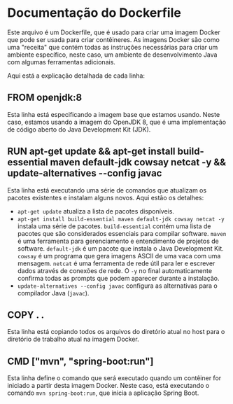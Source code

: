# Documentação do Dockerfile

Este arquivo é um Dockerfile, que é usado para criar uma imagem Docker que pode ser usada para criar contêineres. As imagens Docker são como uma "receita" que contém todas as instruções necessárias para criar um ambiente específico, neste caso, um ambiente de desenvolvimento Java com algumas ferramentas adicionais.

Aqui está a explicação detalhada de cada linha:

## FROM openjdk:8
Esta linha está especificando a imagem base que estamos usando. Neste caso, estamos usando a imagem do OpenJDK 8, que é uma implementação de código aberto do Java Development Kit (JDK).

## RUN apt-get update && apt-get install build-essential maven default-jdk cowsay netcat -y && update-alternatives --config javac
Esta linha está executando uma série de comandos que atualizam os pacotes existentes e instalam alguns novos. Aqui estão os detalhes:

- `apt-get update` atualiza a lista de pacotes disponíveis.
- `apt-get install build-essential maven default-jdk cowsay netcat -y` instala uma série de pacotes. `build-essential` contém uma lista de pacotes que são considerados essenciais para compilar software. `maven` é uma ferramenta para gerenciamento e entendimento de projetos de software. `default-jdk` é um pacote que instala o Java Development Kit. `cowsay` é um programa que gera imagens ASCII de uma vaca com uma mensagem. `netcat` é uma ferramenta de rede útil para ler e escrever dados através de conexões de rede. O `-y` no final automaticamente confirma todas as prompts que podem aparecer durante a instalação.
- `update-alternatives --config javac` configura as alternativas para o compilador Java (`javac`).

## COPY . .
Esta linha está copiando todos os arquivos do diretório atual no host para o diretório de trabalho atual na imagem Docker.

## CMD ["mvn", "spring-boot:run"]
Esta linha define o comando que será executado quando um contêiner for iniciado a partir desta imagem Docker. Neste caso, está executando o comando `mvn spring-boot:run`, que inicia a aplicação Spring Boot.